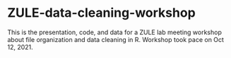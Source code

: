 # ZULE-data-cleaning-workshop
This is the presentation, code, and data for a ZULE lab meeting workshop about file organization and data cleaning in R. Workshop took pace on Oct 12, 2021.

